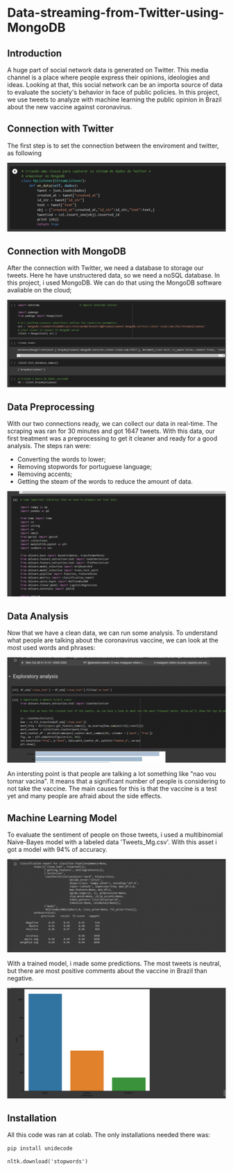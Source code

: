 # Data-streaming-from-Twitter-using-MongoDB

## Introduction
A huge part of social network data is generated on Twitter. This media channel is a place where people express their opinions, ideologies and ideas. Looking at that, this social network can be an importa source of data to evaluate the society's behavior in face of public policies. In this project, we use tweets to analyze with machine learning the public opinion in Brazil about the new vaccine against coronavirus.

## Connection with Twitter

The first step is to set the connection between the enviroment and twitter, as following

![](https://github.com/luisgustavob78/Data-streaming-from-Twitter-using-MongoDB/blob/main/twitter_connection.png)

## Connection with MongoDB

After the connection with Twitter, we need a database to storage our tweets. Here he have unstructered data, so we need a noSQL database. In this project, i used MongoDB. We can do that using the MongoDB software avaliable on the cloud;

![](https://github.com/luisgustavob78/Data-streaming-from-Twitter-using-MongoDB/blob/main/mongodb_connection.png)

## Data Preprocessing

With our two connections ready, we can collect our data in real-time. The scraping was ran for 30 minutes and got 1647 tweets. With this data, our first treatment was a preprocessing to get it cleaner and ready for a good analysis. The steps ran were:

* Converting the words to lower;
* Removing stopwords for portuguese language;
* Removing accents;
* Getting the steam of the words to reduce the amount of data.

![](https://github.com/luisgustavob78/Data-streaming-from-Twitter-using-MongoDB/blob/main/preprocessing_data.gif)

## Data Analysis

Now that we have a clean data, we can run some analysis. To understand what people are talking about the coronavirus vaccine, we can look at the most used words and phrases:

![](https://github.com/luisgustavob78/Data-streaming-from-Twitter-using-MongoDB/blob/main/data_analysis.gif)

An intersting point is that people are talking a lot something like "nao vou tomar vacina". It means that a significant number of people is considering to not take the vaccine. The main causes for this is that the vaccine is a test yet and many people are afraid about the side effects.

## Machine Learning Model

To evaluate the sentiment of people on those tweets, i used a multibinomial Naive-Bayes model with a labeled data 'Tweets_Mg.csv'. With this asset i got a model with 94% of accuracy.

![](https://github.com/luisgustavob78/Data-streaming-from-Twitter-using-MongoDB/blob/main/training_results.gif)

With a trained model, i made some predictions. The most tweets is neutral, but there are most positive comments about the vaccine in Brazil than negative.

![](https://github.com/luisgustavob78/Data-streaming-from-Twitter-using-MongoDB/blob/main/results.png)

## Installation

All this code was ran at colab. The only installations needed there was:

```
pip install unidecode
```

```
nltk.download('stopwords')
```
